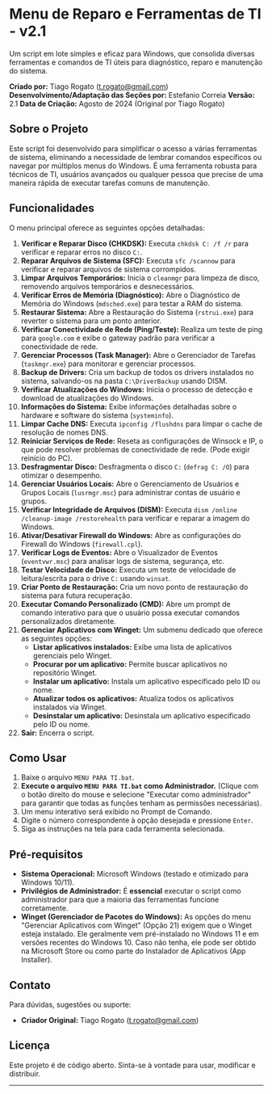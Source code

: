 # Menu de Reparo e Ferramentas de TI - v2.1

Um script em lote simples e eficaz para Windows, que consolida diversas ferramentas e comandos de TI úteis para diagnóstico, reparo e manutenção do sistema.

**Criado por:** Tiago Rogato (t.rogato@gmail.com)
**Desenvolvimento/Adaptação das Seções por:** Estefanio Correia
**Versão:** 2.1
**Data de Criação:** Agosto de 2024 (Original por Tiago Rogato)

## Sobre o Projeto

Este script foi desenvolvido para simplificar o acesso a várias ferramentas de sistema, eliminando a necessidade de lembrar comandos específicos ou navegar por múltiplos menus do Windows. É uma ferramenta robusta para técnicos de TI, usuários avançados ou qualquer pessoa que precise de uma maneira rápida de executar tarefas comuns de manutenção.

## Funcionalidades

O menu principal oferece as seguintes opções detalhadas:

1.  **Verificar e Reparar Disco (CHKDSK):** Executa `chkdsk C: /f /r` para verificar e reparar erros no disco `C:`.
2.  **Reparar Arquivos de Sistema (SFC):** Executa `sfc /scannow` para verificar e reparar arquivos de sistema corrompidos.
3.  **Limpar Arquivos Temporários:** Inicia o `cleanmgr` para limpeza de disco, removendo arquivos temporários e desnecessários.
4.  **Verificar Erros de Memória (Diagnóstico):** Abre o Diagnóstico de Memória do Windows (`mdsched.exe`) para testar a RAM do sistema.
5.  **Restaurar Sistema:** Abre a Restauração do Sistema (`rstrui.exe`) para reverter o sistema para um ponto anterior.
6.  **Verificar Conectividade de Rede (Ping/Teste):** Realiza um teste de ping para `google.com` e exibe o gateway padrão para verificar a conectividade de rede.
7.  **Gerenciar Processos (Task Manager):** Abre o Gerenciador de Tarefas (`taskmgr.exe`) para monitorar e gerenciar processos.
8.  **Backup de Drivers:** Cria um backup de todos os drivers instalados no sistema, salvando-os na pasta `C:\DriverBackup` usando DISM.
9.  **Verificar Atualizações do Windows:** Inicia o processo de detecção e download de atualizações do Windows.
10. **Informações do Sistema:** Exibe informações detalhadas sobre o hardware e software do sistema (`systeminfo`).
11. **Limpar Cache DNS:** Executa `ipconfig /flushdns` para limpar o cache de resolução de nomes DNS.
12. **Reiniciar Serviços de Rede:** Reseta as configurações de Winsock e IP, o que pode resolver problemas de conectividade de rede. (Pode exigir reinício do PC).
13. **Desfragmentar Disco:** Desfragmenta o disco `C:` (`defrag C: /O`) para otimizar o desempenho.
14. **Gerenciar Usuários Locais:** Abre o Gerenciamento de Usuários e Grupos Locais (`lusrmgr.msc`) para administrar contas de usuário e grupos.
15. **Verificar Integridade de Arquivos (DISM):** Executa `dism /online /cleanup-image /restorehealth` para verificar e reparar a imagem do Windows.
16. **Ativar/Desativar Firewall do Windows:** Abre as configurações do Firewall do Windows (`firewall.cpl`).
17. **Verificar Logs de Eventos:** Abre o Visualizador de Eventos (`eventvwr.msc`) para analisar logs de sistema, segurança, etc.
18. **Testar Velocidade de Disco:** Executa um teste de velocidade de leitura/escrita para o drive `C:` usando `winsat`.
19. **Criar Ponto de Restauração:** Cria um novo ponto de restauração do sistema para futura recuperação.
20. **Executar Comando Personalizado (CMD):** Abre um prompt de comando interativo para que o usuário possa executar comandos personalizados diretamente.
21. **Gerenciar Aplicativos com Winget:** Um submenu dedicado que oferece as seguintes opções:
    * **Listar aplicativos instalados:** Exibe uma lista de aplicativos gerenciais pelo Winget.
    * **Procurar por um aplicativo:** Permite buscar aplicativos no repositório Winget.
    * **Instalar um aplicativo:** Instala um aplicativo especificado pelo ID ou nome.
    * **Atualizar todos os aplicativos:** Atualiza todos os aplicativos instalados via Winget.
    * **Desinstalar um aplicativo:** Desinstala um aplicativo especificado pelo ID ou nome.
22. **Sair:** Encerra o script.

## Como Usar

1.  Baixe o arquivo `MENU PARA TI.bat`.
2.  **Execute o arquivo `MENU PARA TI.bat` como Administrador.** (Clique com o botão direito do mouse e selecione "Executar como administrador" para garantir que todas as funções tenham as permissões necessárias).
3.  Um menu interativo será exibido no Prompt de Comando.
4.  Digite o número correspondente à opção desejada e pressione `Enter`.
5.  Siga as instruções na tela para cada ferramenta selecionada.

## Pré-requisitos

* **Sistema Operacional:** Microsoft Windows (testado e otimizado para Windows 10/11).
* **Privilégios de Administrador:** É **essencial** executar o script como administrador para que a maioria das ferramentas funcione corretamente.
* **Winget (Gerenciador de Pacotes do Windows):** As opções do menu "Gerenciar Aplicativos com Winget" (Opção 21) exigem que o Winget esteja instalado. Ele geralmente vem pré-instalado no Windows 11 e em versões recentes do Windows 10. Caso não tenha, ele pode ser obtido na Microsoft Store ou como parte do Instalador de Aplicativos (App Installer).

## Contato

Para dúvidas, sugestões ou suporte:

* **Criador Original:** Tiago Rogato (t.rogato@gmail.com)


## Licença

Este projeto é de código aberto. Sinta-se à vontade para usar, modificar e distribuir.


---
